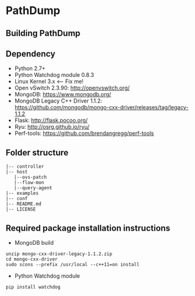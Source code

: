 PathDump
========

## Building PathDump

## Dependency
* Python 2.7+
* Python Watchdog module 0.8.3
* Linux Kernel 3.x <-- Fix me!
* Open vSwitch 2.3.90: http://openvswitch.org/
* MongoDB: https://www.mongodb.org/
* MongoDB Legacy C++ Driver 1.1.2: https://github.com/mongodb/mongo-cxx-driver/releases/tag/legacy-1.1.2
* Flask: http://flask.pocoo.org/
* Ryu: http://osrg.github.io/ryu/
* Perf-tools: https://github.com/brendangregg/perf-tools

## Folder structure
```
|-- controller
|-- host
   |--ovs-patch
   |--flow-mon
   |--query-agent
|-- examples
|-- conf
|-- README.md
|-- LICENSE
```

## Required package installation instructions
* MongoDB build
```
unzip mongo-cxx-driver-legacy-1.1.2.zip 
cd mongo-cxx-driver
sudo scons --prefix /usr/local --c++11=on install
```

* Python Watchdog module
```
pip install watchdog
```

